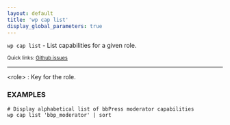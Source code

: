 ```yaml
---
layout: default
title: 'wp cap list'
display_global_parameters: true
---
```


`wp cap list` - List capabilities for a given role.

<small>Quick links: <a href="https://github.com/wp-cli/wp-cli/issues?q=is%3Aopen+label%3Acommand%3Acap-list+sort%3Aupdated-desc">Github issues</a></small>

<hr />

&lt;role&gt;
: Key for the role.

### EXAMPLES

    # Display alphabetical list of bbPress moderator capabilities
    wp cap list 'bbp_moderator' | sort



